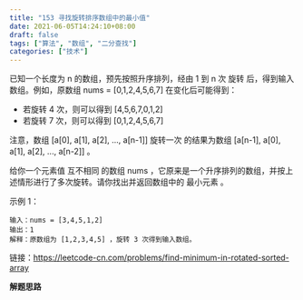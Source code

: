 ```yaml
---
title: "153 寻找旋转排序数组中的最小值"
date: 2021-06-05T14:24:10+08:00
draft: false
tags: ["算法", "数组", "二分查找"]
categories: ["技术"]
---
```


已知一个长度为 n 的数组，预先按照升序排列，经由 1 到 n 次 旋转 后，得到输入数组。例如，原数组 nums = [0,1,2,4,5,6,7] 在变化后可能得到：

* 若旋转 4 次，则可以得到 [4,5,6,7,0,1,2]
* 若旋转 7 次，则可以得到 [0,1,2,4,5,6,7]

注意，数组 [a[0], a[1], a[2], ..., a[n-1]] 旋转一次 的结果为数组 [a[n-1], a[0], a[1], a[2], ..., a[n-2]] 。

给你一个元素值 互不相同 的数组 nums ，它原来是一个升序排列的数组，并按上述情形进行了多次旋转。请你找出并返回数组中的 最小元素 。

示例 1：
```
输入：nums = [3,4,5,1,2]
输出：1
解释：原数组为 [1,2,3,4,5] ，旋转 3 次得到输入数组。
```

链接：https://leetcode-cn.com/problems/find-minimum-in-rotated-sorted-array

**解题思路**

